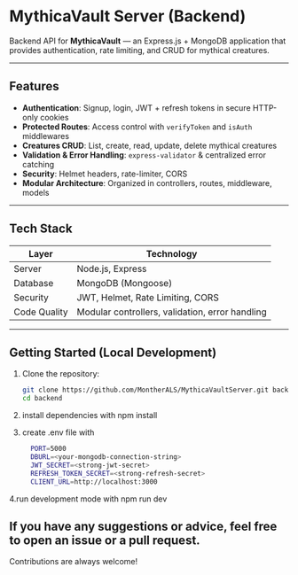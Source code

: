 # MythicaVault Server (Backend)

Backend API for **MythicaVault** — an Express.js + MongoDB application that provides authentication, rate limiting, and CRUD for mythical creatures.

---

##  Features
-  **Authentication**: Signup, login, JWT + refresh tokens in secure HTTP-only cookies
-  **Protected Routes**: Access control with `verifyToken` and `isAuth` middlewares
-  **Creatures CRUD**: List, create, read, update, delete mythical creatures
-  **Validation & Error Handling**: `express-validator` & centralized error catching
-  **Security**: Helmet headers, rate-limiter, CORS  
-  **Modular Architecture**: Organized in controllers, routes, middleware, models

---

##  Tech Stack
| Layer | Technology |
|-------|------------|
| Server | Node.js, Express |
| Database | MongoDB (Mongoose) |
| Security | JWT, Helmet, Rate Limiting, CORS |
| Code Quality | Modular controllers, validation, error handling |

---

##  Getting Started (Local Development)

1. Clone the repository:
   ```bash
   git clone https://github.com/MontherALS/MythicaVaultServer.git backend
   cd backend
2. install dependencies with npm install

3. create .env file with
   ```bash
     PORT=5000
     DBURL=<your-mongodb-connection-string>
     JWT_SECRET=<strong-jwt-secret>
     REFRESH_TOKEN_SECRET=<strong-refresh-secret>
     CLIENT_URL=http://localhost:3000

4.run development mode with npm run dev

## If you have any suggestions or advice, feel free to open an issue or a pull request.
Contributions are always welcome!







